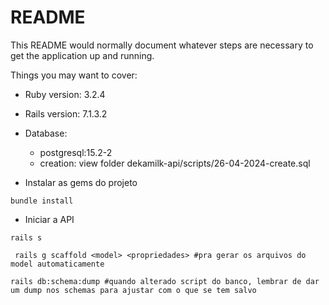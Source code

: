 # README

This README would normally document whatever steps are necessary to get the
application up and running.

Things you may want to cover:

* Ruby version:  3.2.4
* Rails version: 7.1.3.2

* Database:
  - postgresql:15.2-2
  - creation: view folder dekamilk-api/scripts/26-04-2024-create.sql

* Instalar as gems do projeto
 ```
 bundle install
 ```
* Iniciar a API 
```
rails s
```
```
 rails g scaffold <model> <propriedades> #pra gerar os arquivos do model automaticamente
 ```
```
rails db:schema:dump #quando alterado script do banco, lembrar de dar um dump nos schemas para ajustar com o que se tem salvo
```
